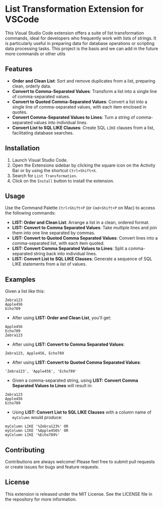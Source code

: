 # List Transformation Extension for VSCode

This Visual Studio Code extension offers a suite of list transformation commands, ideal for developers who frequently work with lists of strings. It is particularly useful in preparing data for database operations or scripting data processing tasks.
This project is the basis and we can add in the future more commands or other utils 

## Features

- **Order and Clean List**: Sort and remove duplicates from a list, preparing clean, orderly data.
- **Convert to Comma-Separated Values**: Transform a list into a single line of comma-separated values.
- **Convert to Quoted Comma-Separated Values**: Convert a list into a single line of comma-separated values, with each item enclosed in quotes.
- **Convert Comma-Separated Values to Lines**: Turn a string of comma-separated values into individual lines.
- **Convert List to SQL LIKE Clauses**: Create SQL `LIKE` clauses from a list, facilitating database searches.

## Installation

1. Launch Visual Studio Code.
2. Open the Extensions sidebar by clicking the square icon on the Activity Bar or by using the shortcut `Ctrl+Shift+X`.
3. Search for `List Transformation`.
4. Click on the `Install` button to install the extension.

## Usage

Use the Command Palette `Ctrl+Shift+P` (or `Cmd+Shift+P` on Mac) to access the following commands:

- **LIST: Order and Clean List**: Arrange a list in a clean, ordered format.
- **LIST: Convert to Comma Separated Values**: Take multiple lines and join them into one line separated by commas.
- **LIST: Convert to Quoted Comma Separated Values**: Convert lines into a comma-separated list, with each item quoted.
- **LIST: Convert Comma Separated Values to Lines**: Split a comma-separated string back into individual lines.
- **LIST: Convert List to SQL LIKE Clauses**: Generate a sequence of SQL LIKE statements from a list of values.

## Examples

Given a list like this:

```
Zebra123
Apple456
Echo789
```

- After using **LIST: Order and Clean List**, you'll get:

```
Apple456
Echo789
Zebra123
```

- After using **LIST: Convert to Comma Separated Values**:

```
Zebra123, Apple456, Echo789
```

- After using **LIST: Convert to Quoted Comma Separated Values**:

```
'Zebra123', 'Apple456', 'Echo789'
```

- Given a comma-separated string, using **LIST: Convert Comma Separated Values to Lines** will result in:

```
Zebra123
Apple456
Echo789
```

- Using **LIST: Convert List to SQL LIKE Clauses** with a column name of `myColumn` would produce:

```
myColumn LIKE '%Zebra123%' OR
myColumn LIKE '%Apple456%' OR
myColumn LIKE '%Echo789%'
```

## Contributing

Contributions are always welcome! Please feel free to submit pull requests or create issues for bugs and feature requests.

## License

This extension is released under the MIT License. See the LICENSE file in the repository for more information.
